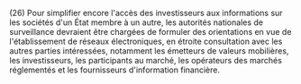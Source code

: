 (26) Pour simplifier encore l'accès des investisseurs aux informations sur les sociétés d'un État membre à un autre, les autorités nationales de surveillance devraient être chargées de formuler des orientations en vue de l'établissement de réseaux électroniques, en étroite consultation avec les autres parties intéressées, notamment les émetteurs de valeurs mobilières, les investisseurs, les participants au marché, les opérateurs des marchés réglementés et les fournisseurs d'information financière.